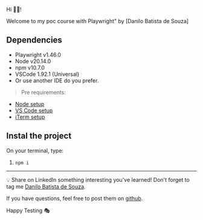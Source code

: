 Hi 👋🏽!

Welcome to my poc course with  Playwright" by [Danilo Batista de Souza]

## Dependencies

- Playwright v1.46.0
- Node v20.14.0
- npm v10.7.0
- VSCode 1.92.1 (Universal)
- Or use another IDE do you prefer.


> Pre requirements: 
- [Node setup](https://nodejs.dev/en/learn/how-to-install-nodejs/)
- [VS Code setup](https://code.visualstudio.com/learn/get-started/basics)
- [iTerm setup](https://iterm2.com/documentation-one-page.html)


## Instal the project

On your terminal, type:

1. `npm i`


___

💡 Share on LinkedIn something interesting you've learned! Don't forget to tag me [Danilo Batista de Souza](https://www.linkedin.com/in/danilo-batista-de-souza/).

 If you have questions, feel free to post them on [github](https://github.com/danxsouza/poc-agi).

Happy Testing 🎭
